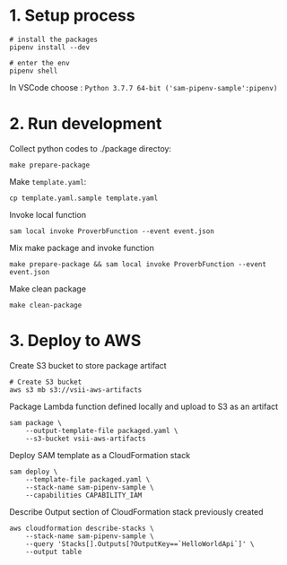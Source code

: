 # 1. Setup process

```
# install the packages
pipenv install --dev

# enter the env 
pipenv shell
```

In VSCode choose : `Python 3.7.7 64-bit ('sam-pipenv-sample':pipenv)` 


# 2. Run development

Collect python codes to ./package directoy:
```
make prepare-package
```

Make `template.yaml`:
```
cp template.yaml.sample template.yaml
```

Invoke local function
```
sam local invoke ProverbFunction --event event.json
```

Mix make package and invoke function
```
make prepare-package && sam local invoke ProverbFunction --event event.json
```

Make clean package
```
make clean-package
```

# 3. Deploy to AWS

Create S3 bucket to store package artifact
```
# Create S3 bucket
aws s3 mb s3://vsii-aws-artifacts
```

Package Lambda function defined locally and upload to S3 as an artifact
```
sam package \
    --output-template-file packaged.yaml \
    --s3-bucket vsii-aws-artifacts
```

Deploy SAM template as a CloudFormation stack
```
sam deploy \
    --template-file packaged.yaml \
    --stack-name sam-pipenv-sample \
    --capabilities CAPABILITY_IAM
```

Describe Output section of CloudFormation stack previously created
```
aws cloudformation describe-stacks \
    --stack-name sam-pipenv-sample \
    --query 'Stacks[].Outputs[?OutputKey==`HelloWorldApi`]' \
    --output table
```